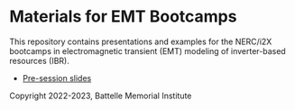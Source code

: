 # Materials for EMT Bootcamps 

This repository contains presentations and examples for the NERC/i2X
bootcamps in electromagnetic transient (EMT) modeling of inverter-based
resources (IBR).

- [Pre-session slides](EMT_Bootcamp_July_27.pdf)

Copyright 2022-2023, Battelle Memorial Institute

